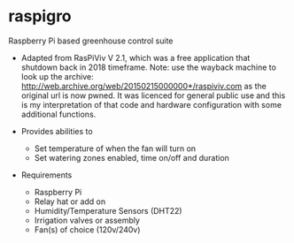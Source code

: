 # raspigro
Raspberry Pi based greenhouse control suite
- Adapted from RasPiViv V 2.1, which was a free application that shutdown back in 2018 timeframe. Note: use the wayback machine to look up the archive: http://web.archive.org/web/20150215000000*/raspiviv.com as the original url is now pwned. It was licenced for general public use and this is my interpretation of that code and hardware configuration with some additional functions.

- Provides abilities to 
   - Set temperature of when the fan will turn on
   - Set watering zones enabled, time on/off and duration

- Requirements
   - Raspberry Pi
   - Relay hat or add on
   - Humidity/Temperature Sensors (DHT22)
   - Irrigation valves or assembly
   - Fan(s) of choice (120v/240v)
   